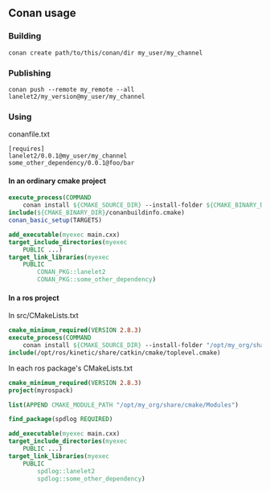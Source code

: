## Conan usage

### Building

`conan create path/to/this/conan/dir my_user/my_channel`

### Publishing

`conan push --remote my_remote --all lanelet2/my_version@my_user/my_channel`

### Using

conanfile.txt

```
[requires]
lanelet2/0.0.1@my_user/my_channel
some_other_dependency/0.0.1@foo/bar
```

#### In an ordinary cmake project

```cmake
execute_process(COMMAND
    conan install ${CMAKE_SOURCE_DIR} --install-folder ${CMAKE_BINARY_DIR} --build=missing --generator=cmake)
include(${CMAKE_BINARY_DIR}/conanbuildinfo.cmake)
conan_basic_setup(TARGETS)

add_executable(myexec main.cxx)
target_include_directories(myexec
    PUBLIC ...)
target_link_libraries(myexec
    PUBLIC
        CONAN_PKG::lanelet2
        CONAN_PKG::some_other_dependency)
```

#### In a ros project

In src/CMakeLists.txt

```cmake
cmake_minimum_required(VERSION 2.8.3)
execute_process(COMMAND
    conan install ${CMAKE_SOURCE_DIR} --install-folder "/opt/my_org/share/cmake/Modules" --build=missing --generator=cmake_find_package)
include(/opt/ros/kinetic/share/catkin/cmake/toplevel.cmake)
```

In each ros package's CMakeLists.txt

```cmake
cmake_minimum_required(VERSION 2.8.3)
project(myrospack)

list(APPEND CMAKE_MODULE_PATH "/opt/my_org/share/cmake/Modules")

find_package(spdlog REQUIRED)

add_executable(myexec main.cxx)
target_include_directories(myexec
    PUBLIC ...)
target_link_libraries(myexec
    PUBLIC
        spdlog::lanelet2
        spdlog::some_other_dependency)
```
